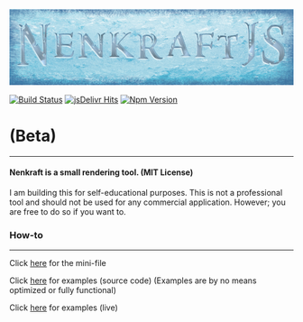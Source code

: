 ![Nenkraft][logo]

[![Build Status](https://travis-ci.org/Nuuf/nenkraft.svg?branch=master)](https://travis-ci.org/Nuuf/nenkraft)
[![jsDelivr Hits](https://data.jsdelivr.com/v1/package/npm/nenkraft/badge?style=rounded)](https://www.jsdelivr.com/package/npm/nenkraft)
[![Npm Version](https://img.shields.io/npm/v/nenkraft.svg)](https://www.npmjs.com/package/nenkraft)

# (Beta)
------

#### Nenkraft is a small rendering tool. (MIT License)

I am building this for self-educational purposes. 
This is not a professional tool and should not be used for any commercial application.
However; you are free to do so if you want to.

### How-to
------

Click [here](https://raw.githubusercontent.com/Nuuf/nenkraft/master/dist/nk.min.js) for the mini-file

Click [here](https://github.com/Nuuf/nenkraft/tree/master/tests/nk-tests) for examples (source code) (Examples are by no means optimized or fully functional)

Click [here](http://www.spiritsoferutanya.com) for examples (live)

[logo]: nenkraft-banner.png "nenkraft"